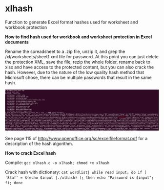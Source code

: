 # xlhash
Function to generate Excel format hashes used for worksheet and workbook protection


**How to find hash used for workbook and worksheet protection in Excel documents**

Rename the spreadsheet to a .zip file, unzip it, and grep the /xl/worksheets/sheet1.xml file for password. At this point you can just delete the protection XML, save the file, rezip the whole folder, rename back to xlsx and have access to the protected content, but you can also crack the hash. However, due to the nature of the low quality hash method that Microsoft chose, there can be multiple passwords that result in the same hash.

![screenshot showing results of mv test.xlsx test.zip;unzip test.zip;grep password xl/worksheets/sheet1.xml | tail -c 2000 |grep password](https://raw.githubusercontent.com/MikeKozlowicz/xlhash/main/images/Screenshot%20from%202021-10-23%2011-52-47.png?raw=true "screenshot of finding hash")


See page 115 of http://www.openoffice.org/sc/excelfileformat.pdf for a description of the hash algorithm.

**How to crack Excel hash**

Compile: `gcc xlhash.c -o xlhash; chmod +x xlhash`

Crack hash with dictionary: `cat wordlist| while read input; do if [ '83af' = $(echo $input |./xlhash) ]; then echo "Password is $input"; fi; done`
